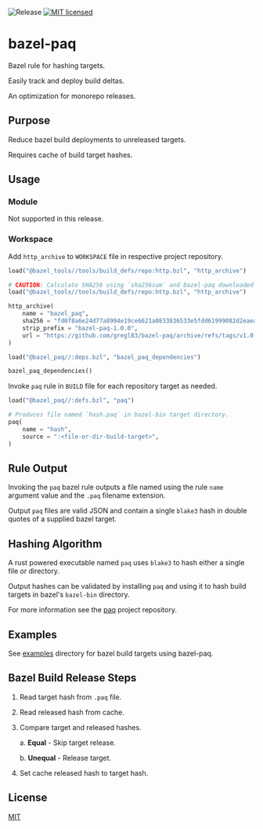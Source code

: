 ![Release](https://img.shields.io/github/v/release/gregl83/bazel-paq)
[![MIT licensed](https://img.shields.io/badge/license-MIT-blue.svg)](https://github.com/gregl83/bazel-paq/blob/master/LICENSE)
# bazel-paq

Bazel rule for hashing targets.

Easily track and deploy build deltas.

An optimization for monorepo releases.

## Purpose

Reduce bazel build deployments to unreleased targets.

Requires cache of build target hashes.

## Usage

### Module

Not supported in this release.

### Workspace

Add `http_archive` to `WORKSPACE` file in respective project repository.

```python
load("@bazel_tools//tools/build_defs/repo:http.bzl", "http_archive")

# CAUTION: Calculate SHA256 using `sha256sum` and bazel-paq downloaded tarball.
load("@bazel_tools//tools/build_defs/repo:http.bzl", "http_archive")

http_archive(
    name = "bazel_paq",
    sha256 = "fd0f8a6e24d77a8994e19ce6621a0833836533e5fdd61999082d2eaeacc10a4a",
    strip_prefix = "bazel-paq-1.0.0",
    url = "https://github.com/gregl83/bazel-paq/archive/refs/tags/v1.0.0.tar.gz",
)

load("@bazel_paq//:deps.bzl", "bazel_paq_dependencies")

bazel_paq_dependencies()
```

Invoke `paq` rule in `BUILD` file for each repository target as needed.

```python
load("@bazel_paq//:defs.bzl", "paq")

# Produces file named `hash.paq` in bazel-bin target directory.
paq(
    name = "hash",
    source = ":<file-or-dir-build-target>",
)
```

## Rule Output

Invoking the `paq` bazel rule outputs a file named using the rule `name` argument value and the `.paq` filename extension.

Output `paq` files are valid JSON and contain a single `blake3` hash in double quotes of a supplied bazel target.

## Hashing Algorithm

A rust powered executable named `paq` uses `blake3` to hash either a single file or directory.

Output hashes can be validated by installing `paq` and using it to hash build targets in bazel's `bazel-bin` directory.

For more information see the [paq](https://github.com/gregl83/paq) project repository.

## Examples

See [examples](examples) directory for bazel build targets using bazel-paq.

## Bazel Build Release Steps

1. Read target hash from `.paq` file.
2. Read released hash from cache.
3. Compare target and released hashes.

    a. **Equal** - Skip target release.
    
    b. **Unequal** - Release target.

4. Set cache released hash to target hash.

## License

[MIT](LICENSE)
